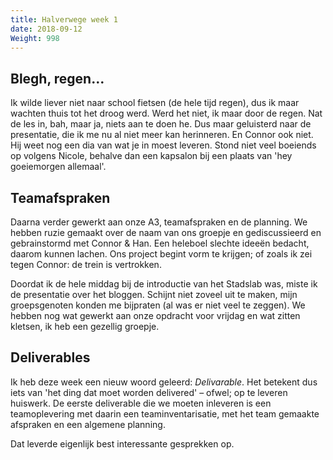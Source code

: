 ```yaml
---
title: Halverwege week 1
date: 2018-09-12
Weight: 998
---
```


## Blegh, regen…
Ik wilde liever niet naar school fietsen (de hele tijd regen), dus ik maar wachten thuis tot het droog werd. Werd het niet, ik maar door de regen. Nat de les in, bah, maar ja, niets aan te doen he. Dus maar geluisterd naar de presentatie, die ik me nu al niet meer kan herinneren. En Connor ook niet. Hij weet nog een dia van wat je in moest leveren. Stond niet veel boeiends op volgens Nicole, behalve dan een kapsalon bij een plaats van 'hey goeiemorgen allemaal'.

## Teamafspraken
Daarna verder gewerkt aan onze A3, teamafspraken en de planning. We hebben ruzie gemaakt over de naam van ons groepje en gediscussieerd en gebrainstormd met Connor & Han. Een heleboel slechte ideeën bedacht, daarom kunnen lachen. Ons project begint vorm te krijgen; of zoals ik zei tegen Connor: de trein is vertrokken.

Doordat ik de hele middag bij de introductie van het Stadslab was, miste ik de presentatie over het bloggen. Schijnt niet zoveel uit te maken, mijn groepsgenoten konden me bijpraten (al was er niet veel te zeggen). We hebben nog wat gewerkt aan onze opdracht voor vrijdag en wat zitten kletsen, ik heb een gezellig groepje.

## Deliverables
Ik heb deze week een nieuw woord geleerd: *Delivarable*. Het betekent dus iets van 'het ding dat moet worden delivered' – ofwel; op te leveren huiswerk. De eerste deliverable die we moeten inleveren is een teamoplevering met daarin een teaminventarisatie, met het team gemaakte afspraken en een algemene planning.   

Dat leverde eigenlijk best interessante gesprekken op. 
